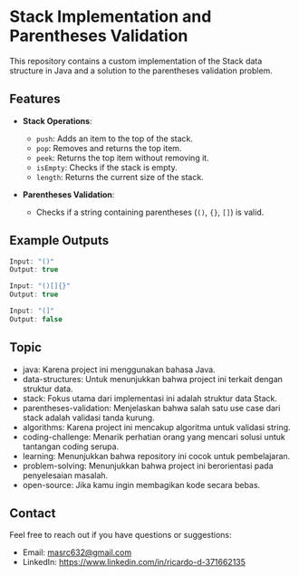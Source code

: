 # Stack Implementation and Parentheses Validation

This repository contains a custom implementation of the Stack data structure in Java and a solution to the parentheses validation problem.

## Features
- **Stack Operations**:
  - `push`: Adds an item to the top of the stack.
  - `pop`: Removes and returns the top item.
  - `peek`: Returns the top item without removing it.
  - `isEmpty`: Checks if the stack is empty.
  - `length`: Returns the current size of the stack.

- **Parentheses Validation**:
  - Checks if a string containing parentheses (`()`, `{}`, `[]`) is valid.

## Example Outputs
```java
Input: "()"
Output: true

Input: "()[]{}"
Output: true

Input: "(]"
Output: false
```
## Topic
- java: Karena project ini menggunakan bahasa Java.
- data-structures: Untuk menunjukkan bahwa project ini terkait dengan struktur data.
- stack: Fokus utama dari implementasi ini adalah struktur data Stack.
- parentheses-validation: Menjelaskan bahwa salah satu use case dari stack adalah validasi tanda kurung.
- algorithms: Karena project ini mencakup algoritma untuk validasi string.
- coding-challenge: Menarik perhatian orang yang mencari solusi untuk tantangan coding serupa.
- learning: Menunjukkan bahwa repository ini cocok untuk pembelajaran.
- problem-solving: Menunjukkan bahwa project ini berorientasi pada penyelesaian masalah.
- open-source: Jika kamu ingin membagikan kode secara bebas.
  
## Contact
Feel free to reach out if you have questions or suggestions:
- Email: masrc632@gmail.com
- LinkedIn: https://www.linkedin.com/in/ricardo-d-371662135
